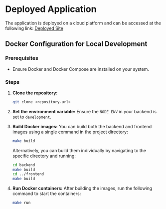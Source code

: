 
# Deployed Application
The application is deployed on a cloud platform and can be accessed at the following link:
[Deployed Site](https://billing-software-0owd.onrender.com/)

## Docker Configuration for Local Development

### Prerequisites
- Ensure Docker and Docker Compose are installed on your system.

### Steps

1. **Clone the repository:**
   ```bash
   git clone <repository-url>
   ```

2. **Set the environment variable:**
   Ensure the `NODE_ENV` in your backend is set to `development`.

3. **Build Docker images:**
   You can build both the backend and frontend images using a single command in the project directory:
   ```bash
   make build
   ```

   Alternatively, you can build them individually by navigating to the specific directory and running:
   ```bash
   cd backend
   make build
   cd ../frontend
   make build
   ```

4. **Run Docker containers:**
   After building the images, run the following command to start the containers:
   ```bash
   make run
   ```

